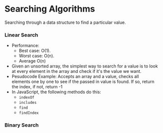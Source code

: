 # Searching Algorithms
Searching through a data structure to find a particular value.

### Linear Search
* Performance: 
    * Best case: O(1).
    * Worst case: O(n).  
    * Average O(n)
* Given an unsorted array, the simplest way to search for a value is to look at every element in the array and check if it's the value we want.
* Pesudocode Example: Accepts an array and a value, checks all elements one by one to see if the passed in value is found. If so, return the index, if not, return -1
* In JavaScript, the following methods do this:
    * `indexOf`
    * `includes`
    * `find`
    * `findIndex`

### Binary Search